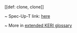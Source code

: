 [[def: clone, clone]]

~ Spec-Up-T link: <a href='https://weboftrust.github.io/WOT-terms/docs/glossary/clone'>here</a>

~ More in <a href="https://weboftrust.github.io/WOT-terms/docs/glossary/clone">extended KERI glossary</a>
